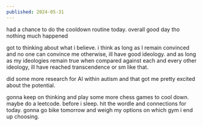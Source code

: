 ```yaml
---
published: 2024-05-31
---
```

had a chance to do the cooldown routine today. overall good day tho nothing much happened

got to thinking about what i believe. i think as long as I remain convinced and no one can convince me otherwise, ill have good ideology. and as long as my ideologies remain true when compared against each and every other ideology, ill have reached transcendence or sm like that.

did some more research for AI within autism and that got me pretty excited about the potential.

gonna keep on thinking and play some more chess games to cool down. maybe do a leetcode. before i sleep. hit the wordle and connections for today. gonna go bike tomorrow and weigh my options on which gym i end up choosing.
